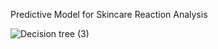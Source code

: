 Predictive Model for Skincare Reaction Analysis

![Decision tree (3)](https://github.com/user-attachments/assets/a56a1ac8-ed69-4e8f-ba9b-b9791e2e72a4)
